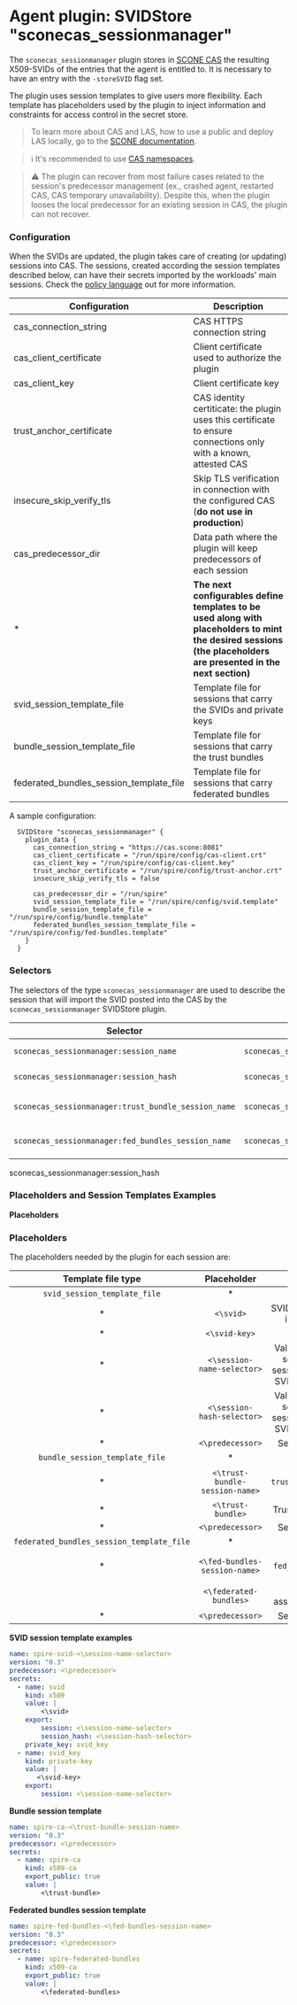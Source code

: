 # Agent plugin: SVIDStore "sconecas_sessionmanager"

The `sconecas_sessionmanager` plugin stores in [SCONE CAS](https://sconedocs.github.io/CASOverview/) the resulting X509-SVIDs of the entries that the agent is entitled to. It is necessary to have an entry with the `-storeSVID` flag set.

The plugin uses session templates to give users more flexibility. Each template has placeholders used by the plugin to inject information and constraints for access control in the secret store.

> To learn more about CAS and LAS, how to use a public and deploy LAS locally, go to the [SCONE documentation](https://sconedocs.github.io/CASOverview/).

> :information_source: It's recommended to use [CAS namespaces](https://sconedocs.github.io/namespace/).

> :warning: The plugin can recover from most failure cases related to the session's predecessor management (ex., crashed agent, restarted CAS, CAS temporary unavailability). Despite this, when the plugin looses the local predecessor for an existing session in CAS, the plugin can not recover.


### Configuration

When the SVIDs are updated, the plugin takes care of creating (or updating) sessions into CAS. The sessions, created according the session templates described below, can have their secrets imported by the workloads' main sessions. Check the [policy language](https://sconedocs.github.io/CAS_session_lang_0_3/) out for more information.

| Configuration                           | Description |
| ----------------------------------------| ----------- |
| cas_connection_string                   |  CAS HTTPS connection string |
| cas_client_certificate                  |  Client certificate used to authorize the plugin |
| cas_client_key                          |  Client certificate key |
| trust_anchor_certificate                |  CAS identity certiticate: the plugin uses this certificate to ensure connections only with a known, attested CAS |
| insecure_skip_verify_tls                |  Skip TLS verification in connection with the configured CAS (**do not use in production**) |
| cas_predecessor_dir                     |  Data path where the plugin will keep predecessors of each session |
|            *                            |  **The next configurables define templates to be used along with placeholders to mint the desired sessions (the placeholders are presented in the next section)** |
| svid_session_template_file              |  Template file for sessions that carry the SVIDs and private keys |
| bundle_session_template_file            |  Template file for sessions that carry the trust bundles |
| federated_bundles_session_template_file |  Template file for sessions that carry federated bundles |

A sample configuration:

```
  SVIDStore "sconecas_sessionmanager" {
    plugin_data {
      cas_connection_string = "https://cas.scone:8081"
      cas_client_certificate = "/run/spire/config/cas-client.crt"
      cas_client_key = "/run/spire/config/cas-client.key"
      trust_anchor_certificate = "/run/spire/config/trust-anchor.crt"
      insecure_skip_verify_tls = false

      cas_predecessor_dir = "/run/spire"
      svid_session_template_file = "/run/spire/config/svid.template"
      bundle_session_template_file = "/run/spire/config/bundle.template"
      federated_bundles_session_template_file = "/run/spire/config/fed-bundles.template"
    }
  }
```


### Selectors

The selectors of the type `sconecas_sessionmanager` are used to describe the session that will import the SVID posted into the CAS by the `sconecas_sessionmanager` SVIDStore plugin.

| Selector                        | Example                                   | Description                                    |
| ------------------------------- | ----------------------------------------- | ---------------------------------------------- |
| `sconecas_sessionmanager:session_name` | `sconecas_sessionmanager:session_name:confidential-apps/mariadb-1` | Name of the session posted into SCONE CAS that will import the SVIDs |
| `sconecas_sessionmanager:session_hash`        | `sconecas_sessionmanager:session_hash:03aa3f5e2779b625a455651b54866447f995a2970d164581b4073044435359ed`         | HASH of the session returned by the SCONE CLI or CAS API  |
| `sconecas_sessionmanager:trust_bundle_session_name`   | `sconecas_sessionmanager:trust_bundle_session_name:spire-ca` | Name that replaces the `<\trust-bundle-session-name>` placeholder in the `bundle_session_template_file` |
| `sconecas_sessionmanager:fed_bundles_session_name` | `sconecas_sessionmanager:trust_bundle_session_name:fed-bundles` | Name that replaces the `<\fed-bundles-session-name>` placeholder in the `federated_bundles_session_template_file` |

sconecas_sessionmanager:session_hash

### Placeholders and Session Templates Examples

**Placeholders**

### Placeholders

The placeholders needed by the plugin for each session are:

|             Template file type            |         Placeholder        |                           Replaced with                           |
|:-----------------------------------------:|:--------------------------:|:-----------------------------------------------------------------:|
|         `svid_session_template_file`      |              *             |                                 *                                 |
|                     *                     |          `<\svid>`         |         SVID leaf certificate and its intermediates (PEM)         |
|                     *                     |        `<\svid-key>`       |                           SVID key (PEM)                          |
|                     *                     | `<\session-name-selector>` | Value of the `session_name` selector (Name of the session that will import the SVID and the private key) |
|                     *                     | `<\session-hash-selector>` | Value of the `session_hash` selector (HASH of the session that will import the SVID and the private key) |
|                     *                     |      `<\predecessor>`      |                       Sessions' predecessors                      |
|       `bundle_session_template_file`      |              *             |                                 *                                 |
|                     *                     |      `<\trust-bundle-session-name>`     |      Value of the `trust_bundle_session_name` selector                    |
|                     *                     |      `<\trust-bundle>`     |                     Trust bundle for the SVIDs                    |
|                     *                     |      `<\predecessor>`      |                       Sessions' predecessors                      |
| `federated_bundles_session_template_file` |              *             |                                 *                                 |
|                     *                     |      `<\fed-bundles-session-name>`     |      Value of the `fed_bundles_session_name` selector                    |
|                                           |   `<\federated-bundles>`   |            Federated bundles associated with the SVIDs            |
|                     *                     |      `<\predecessor>`      |                       Sessions' predecessors                      |

**SVID session template examples** 

```yaml
name: spire-svid-<\session-name-selector>
version: "0.3"
predecessor: <\predecessor>
secrets:
  - name: svid
    kind: x509
    value: |
        <\svid>
    export:
        session: <\session-name-selector>
        session_hash: <\session-hash-selector>
    private_key: svid_key
  - name: svid_key
    kind: private-key
    value: |
       <\svid-key>
    export:
        session: <\session-name-selector>
```

**Bundle session template**

```yaml
name: spire-ca-<\trust-bundle-session-name>
version: "0.3"
predecessor: <\predecessor>
secrets:
  - name: spire-ca
    kind: x509-ca
    export_public: true
    value: |
        <\trust-bundle>
```

**Federated bundles session template**

```yaml
name: spire-fed-bundles-<\fed-bundles-session-name>
version: "0.3"
predecessor: <\predecessor>
secrets:
  - name: spire-federated-bundles
    kind: x509-ca
    export_public: true
    value: |
        <\federated-bundles>
```
